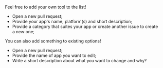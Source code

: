 Feel free to add your own tool to the list!
* Open a new pull request;
* Provide your app's name, platform(s) and short description;
* Provide a category that suites your app or create another issue to create a new one;

You can also add something to existing options!
* Open a new pull request;
* Provide the name of app you want to edit;
* Write a short description about what you want to change and why?
